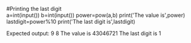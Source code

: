 #Printing the last digit  
a=int(input())
b=int(input())
power=pow(a,b)
print('The value is',power)
lastdigit=power%10
print('The last digit is',lastdigit)


Expected output:
9
8
The value is 43046721
The last digit is 1
